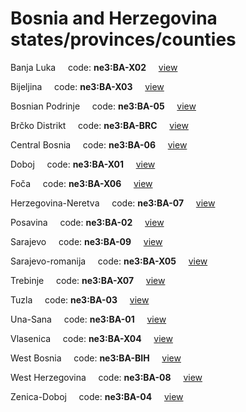 # Bosnia and Herzegovina states/provinces/counties
Banja Luka&nbsp;&nbsp;&nbsp;&nbsp;&nbsp;code: **ne3:BA-X02**&nbsp;&nbsp;&nbsp;&nbsp;&nbsp;[view](../../export/geojson/medium/ne3/ba/x02.geojson)&nbsp;&nbsp;&nbsp;&nbsp;&nbsp;


Bijeljina&nbsp;&nbsp;&nbsp;&nbsp;&nbsp;code: **ne3:BA-X03**&nbsp;&nbsp;&nbsp;&nbsp;&nbsp;[view](../../export/geojson/medium/ne3/ba/x03.geojson)&nbsp;&nbsp;&nbsp;&nbsp;&nbsp;


Bosnian Podrinje&nbsp;&nbsp;&nbsp;&nbsp;&nbsp;code: **ne3:BA-05**&nbsp;&nbsp;&nbsp;&nbsp;&nbsp;[view](../../export/geojson/medium/ne3/ba/05.geojson)&nbsp;&nbsp;&nbsp;&nbsp;&nbsp;


Brčko Distrikt&nbsp;&nbsp;&nbsp;&nbsp;&nbsp;code: **ne3:BA-BRC**&nbsp;&nbsp;&nbsp;&nbsp;&nbsp;[view](../../export/geojson/medium/ne3/ba/brc.geojson)&nbsp;&nbsp;&nbsp;&nbsp;&nbsp;


Central Bosnia&nbsp;&nbsp;&nbsp;&nbsp;&nbsp;code: **ne3:BA-06**&nbsp;&nbsp;&nbsp;&nbsp;&nbsp;[view](../../export/geojson/medium/ne3/ba/06.geojson)&nbsp;&nbsp;&nbsp;&nbsp;&nbsp;


Doboj&nbsp;&nbsp;&nbsp;&nbsp;&nbsp;code: **ne3:BA-X01**&nbsp;&nbsp;&nbsp;&nbsp;&nbsp;[view](../../export/geojson/medium/ne3/ba/x01.geojson)&nbsp;&nbsp;&nbsp;&nbsp;&nbsp;


Foča&nbsp;&nbsp;&nbsp;&nbsp;&nbsp;code: **ne3:BA-X06**&nbsp;&nbsp;&nbsp;&nbsp;&nbsp;[view](../../export/geojson/medium/ne3/ba/x06.geojson)&nbsp;&nbsp;&nbsp;&nbsp;&nbsp;


Herzegovina-Neretva&nbsp;&nbsp;&nbsp;&nbsp;&nbsp;code: **ne3:BA-07**&nbsp;&nbsp;&nbsp;&nbsp;&nbsp;[view](../../export/geojson/medium/ne3/ba/07.geojson)&nbsp;&nbsp;&nbsp;&nbsp;&nbsp;


Posavina&nbsp;&nbsp;&nbsp;&nbsp;&nbsp;code: **ne3:BA-02**&nbsp;&nbsp;&nbsp;&nbsp;&nbsp;[view](../../export/geojson/medium/ne3/ba/02.geojson)&nbsp;&nbsp;&nbsp;&nbsp;&nbsp;


Sarajevo&nbsp;&nbsp;&nbsp;&nbsp;&nbsp;code: **ne3:BA-09**&nbsp;&nbsp;&nbsp;&nbsp;&nbsp;[view](../../export/geojson/medium/ne3/ba/09.geojson)&nbsp;&nbsp;&nbsp;&nbsp;&nbsp;


Sarajevo-romanija&nbsp;&nbsp;&nbsp;&nbsp;&nbsp;code: **ne3:BA-X05**&nbsp;&nbsp;&nbsp;&nbsp;&nbsp;[view](../../export/geojson/medium/ne3/ba/x05.geojson)&nbsp;&nbsp;&nbsp;&nbsp;&nbsp;


Trebinje&nbsp;&nbsp;&nbsp;&nbsp;&nbsp;code: **ne3:BA-X07**&nbsp;&nbsp;&nbsp;&nbsp;&nbsp;[view](../../export/geojson/medium/ne3/ba/x07.geojson)&nbsp;&nbsp;&nbsp;&nbsp;&nbsp;


Tuzla&nbsp;&nbsp;&nbsp;&nbsp;&nbsp;code: **ne3:BA-03**&nbsp;&nbsp;&nbsp;&nbsp;&nbsp;[view](../../export/geojson/medium/ne3/ba/03.geojson)&nbsp;&nbsp;&nbsp;&nbsp;&nbsp;


Una-Sana&nbsp;&nbsp;&nbsp;&nbsp;&nbsp;code: **ne3:BA-01**&nbsp;&nbsp;&nbsp;&nbsp;&nbsp;[view](../../export/geojson/medium/ne3/ba/01.geojson)&nbsp;&nbsp;&nbsp;&nbsp;&nbsp;


Vlasenica&nbsp;&nbsp;&nbsp;&nbsp;&nbsp;code: **ne3:BA-X04**&nbsp;&nbsp;&nbsp;&nbsp;&nbsp;[view](../../export/geojson/medium/ne3/ba/x04.geojson)&nbsp;&nbsp;&nbsp;&nbsp;&nbsp;


West Bosnia&nbsp;&nbsp;&nbsp;&nbsp;&nbsp;code: **ne3:BA-BIH**&nbsp;&nbsp;&nbsp;&nbsp;&nbsp;[view](../../export/geojson/medium/ne3/ba/bih.geojson)&nbsp;&nbsp;&nbsp;&nbsp;&nbsp;


West Herzegovina&nbsp;&nbsp;&nbsp;&nbsp;&nbsp;code: **ne3:BA-08**&nbsp;&nbsp;&nbsp;&nbsp;&nbsp;[view](../../export/geojson/medium/ne3/ba/08.geojson)&nbsp;&nbsp;&nbsp;&nbsp;&nbsp;


Zenica-Doboj&nbsp;&nbsp;&nbsp;&nbsp;&nbsp;code: **ne3:BA-04**&nbsp;&nbsp;&nbsp;&nbsp;&nbsp;[view](../../export/geojson/medium/ne3/ba/04.geojson)&nbsp;&nbsp;&nbsp;&nbsp;&nbsp;

